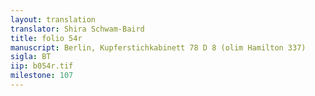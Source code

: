 ```yaml
---
layout: translation
translator: Shira Schwam-Baird
title: folio 54r
manuscript: Berlin, Kupferstichkabinett 78 D 8 (olim Hamilton 337)
sigla: BT
iip: b054r.tif
milestone: 107
---
```

